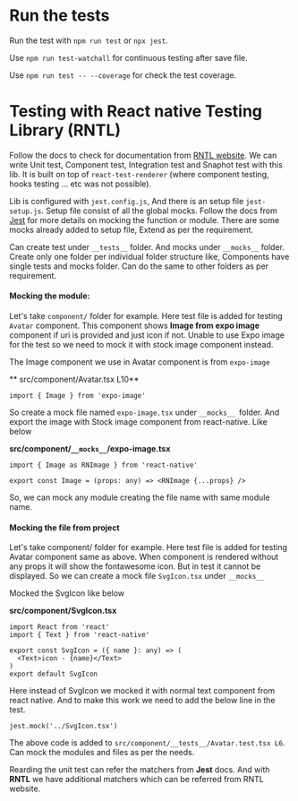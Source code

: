 # Run the tests

Run the test with `npm run test` or `npx jest`.

Use `npm run test-watchall` for continuous testing after save file.

Use `npm run test -- --coverage` for check the test coverage.

# **Testing with React native Testing Library (RNTL)**

Follow the docs to check for documentation from [RNTL website](https://callstack.github.io/react-native-testing-library/ 'RNTL website'). We can write Unit test, Component test, Integration test and Snaphot test with this lib. It is built on top of `react-test-renderer` (where component testing, hooks testing ... etc was not possible).

Lib is configured with `jest.config.js`, And there is an setup file `jest-setup.js`. Setup file consist of all the global mocks. Follow the docs from [Jest](https://jestjs.io/docs/mock-functions 'Jest') for more details on mocking the function or module. There are some mocks already added to setup file, Extend as per the requirement.

Can create test under `__tests__` folder. And mocks under `__mocks__` folder. Create only one folder per individual folder structure like, Components have single tests and mocks folder. Can do the same to other folders as per requirement.

#### Mocking the module:

Let's take `component/` folder for example. Here test file is added for testing `Avatar` component. This component shows **Image from expo image** component if uri is provided and just icon if not. Unable to use Expo image for the test so we need to mock it with stock image component instead.

The Image component we use in Avatar component is from `expo-image`

** src/component/Avatar.tsx L10**

    import { Image } from 'expo-image'

So create a mock file named `expo-image.tsx` under `__mocks__ `folder. And export the image with Stock image component from react-native. Like below

**src/component/`__mocks__`/expo-image.tsx**

    import { Image as RNImage } from 'react-native'

    export const Image = (props: any) => <RNImage {...props} />

So, we can mock any module creating the file name with same module name.

#### Mocking the file from project

Let's take component/ folder for example. Here test file is added for testing Avatar component same as above. When component is rendered without any props it will show the fontawesome icon. But in test it cannot be displayed. So we can create a mock file `SvgIcon.tsx` under `__mocks__`

Mocked the SvgIcon like below

**src/component/SvgIcon.tsx**

    import React from 'react'
    import { Text } from 'react-native'

    export const SvgIcon = ({ name }: any) => (
      <Text>icon - {name}</Text>
    )
    export default SvgIcon

Here instead of SvgIcon we mocked it with normal text component from react native. And to make this work we need to add the below line in the test.

    jest.mock('../SvgIcon.tsx')

The above code is added to `src/component/__tests__/Avatar.test.tsx L6`. Can mock the modules and files as per the needs.

Rearding the unit test can refer the matchers from **Jest** docs. And with **RNTL** we have additional matchers which can be referred from RNTL website.
